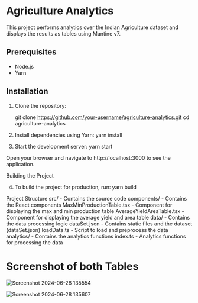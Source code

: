 # Agriculture Analytics

This project performs analytics over the Indian Agriculture dataset and displays the results as tables using Mantine v7.

## Prerequisites

- Node.js 
- Yarn

## Installation

1. Clone the repository:

   git clone https://github.com/your-username/agriculture-analytics.git
   cd agriculture-analytics

2. Install dependencies using Yarn:
   yarn install

3. Start the development server:
   yarn start
   
Open your browser and navigate to http://localhost:3000 to see the application.

Building the Project

4. To build the project for production, run:
   yarn build


Project Structure
src/ - Contains the source code
components/ - Contains the React components
MaxMinProductionTable.tsx - Component for displaying the max and min production table
AverageYieldAreaTable.tsx - Component for displaying the average yield and area table
data/ - Contains the data processing logic
dataSet.json - Contains static files and the dataset (dataSet.json)
loadData.ts - Script to load and preprocess the data
analytics/ - Contains the analytics functions
index.ts - Analytics functions for processing the data

# Screenshot of both Tables
![Screenshot 2024-06-28 135554](https://github.com/RatneshMaurya1/Data-Analysis-Task/assets/150115391/3faa1a67-942c-49f2-abea-95b231cfe363)

![Screenshot 2024-06-28 135607](https://github.com/RatneshMaurya1/Data-Analysis-Task/assets/150115391/3e96dcf8-e87e-4e0c-9b48-52edb7a45405)
